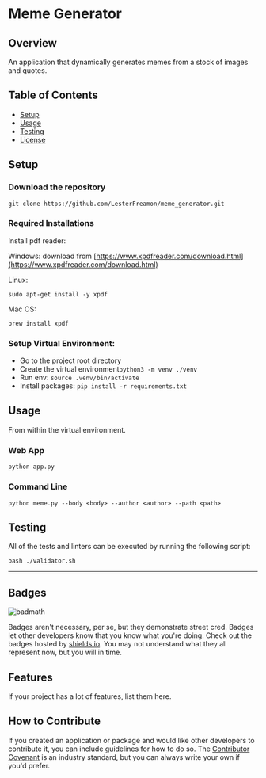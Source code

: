 # Meme Generator

## Overview

An application that dynamically generates memes from a stock of images and quotes. 

## Table of Contents

- [Setup](#Setup)
- [Usage](#usage)
- [Testing](#Testing)
- [License](#license)

## Setup

### Download the repository
```shell
git clone https://github.com/LesterFreamon/meme_generator.git
```

### Required Installations
Install pdf reader:

Windows: download from [https://www.xpdfreader.com/download.html](https://www.xpdfreader.com/download.html)

Linux: 
```shell
sudo apt-get install -y xpdf
```

Mac OS:
```shell
brew install xpdf
```

### Setup Virtual Environment:
* Go to the project root directory
* Create the virtual environment```python3 -m venv ./venv```
* Run env: ```source .venv/bin/activate```
* Install packages: ```pip install -r requirements.txt```

## Usage
From within the virtual environment.
### Web App
```shell
python app.py
```

### Command Line
```shell
python meme.py --body <body> --author <author> --path <path>
```

## Testing
All of the tests and linters can be executed by running the following script:
```shell
bash ./validator.sh
```
---


## Badges

![badmath](https://img.shields.io/github/languages/top/lernantino/badmath)

Badges aren't necessary, per se, but they demonstrate street cred. Badges let other developers know that you know what
you're doing. Check out the badges hosted by [shields.io](https://shields.io/). You may not understand what they all
represent now, but you will in time.

## Features

If your project has a lot of features, list them here.

## How to Contribute

If you created an application or package and would like other developers to contribute it, you can include guidelines
for how to do so. The [Contributor Covenant](https://www.contributor-covenant.org/) is an industry standard, but you can
always write your own if you'd prefer.

